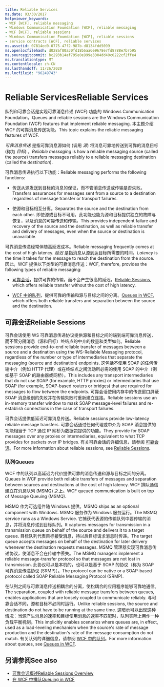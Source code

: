 ```yaml
---
title: Reliable Services
ms.date: 03/30/2017
helpviewer_keywords:
- WCF [WCF], reliable messaging
- Windows Communication Foundation [WCF], reliable messaging
- WCF [WCF], reliable sessions
- Windows Communication Foundation [WCF], reliable sessions
- service contracts [WCF], reliable services
ms.assetid: 07814ed0-0775-47f2-987b-d8134fdd5099
ms.openlocfilehash: d028af80a30fd18b6aa6e9678e7fd8788e7b7b95
ms.sourcegitcommit: bc293b14af795e0e999e3304dd40c0222cf2ffe4
ms.translationtype: MT
ms.contentlocale: zh-CN
ms.lasthandoff: 11/26/2020
ms.locfileid: "96249743"
---
```

# <a name="reliable-services"></a><span data-ttu-id="af0c1-102">Reliable Services</span><span class="sxs-lookup"><span data-stu-id="af0c1-102">Reliable Services</span></span>

<span data-ttu-id="af0c1-103">队列和可靠会话是实现可靠消息传递 (WCF) 功能的 Windows Communication Foundation。</span><span class="sxs-lookup"><span data-stu-id="af0c1-103">Queues and reliable sessions are the Windows Communication Foundation (WCF) features that implement reliable messaging.</span></span> <span data-ttu-id="af0c1-104">本主题介绍 WCF 的可靠消息传送功能。</span><span class="sxs-lookup"><span data-stu-id="af0c1-104">This topic explains the reliable messaging features of WCF.</span></span>  
  
 <span data-ttu-id="af0c1-105">*可靠消息传送* 是指可靠消息源如何 (调用 *源*) 将消息可靠地传送到可靠的消息目标 (称为 *目标*) 。</span><span class="sxs-lookup"><span data-stu-id="af0c1-105">*Reliable messaging* is how a reliable messaging source (called the *source*) transfers messages reliably to a reliable messaging destination (called the *destination*).</span></span>  
  
 <span data-ttu-id="af0c1-106">可靠消息传递执行以下功能：</span><span class="sxs-lookup"><span data-stu-id="af0c1-106">Reliable messaging performs the following functions:</span></span>  
  
- <span data-ttu-id="af0c1-107">传送从源发送到目标的消息的保证，而不管消息传送或传输是否失败。</span><span class="sxs-lookup"><span data-stu-id="af0c1-107">Transfers assurances for messages sent from a source to a destination regardless of message transfer or transport failures.</span></span>  
  
- <span data-ttu-id="af0c1-108">使源和目标相互分离。</span><span class="sxs-lookup"><span data-stu-id="af0c1-108">Separates the source and the destination from each other.</span></span> <span data-ttu-id="af0c1-109">即使源或目标不可用，此功能也能为源和目标提供独立的故障与恢复，以及消息的可靠传送和传输。</span><span class="sxs-lookup"><span data-stu-id="af0c1-109">This provides independent failure and recovery of the source and the destination, as well as reliable transfer and delivery of messages, even when the source or destination is unavailable.</span></span>  
  
 <span data-ttu-id="af0c1-110">可靠消息传递经常伴随高延迟成本。</span><span class="sxs-lookup"><span data-stu-id="af0c1-110">Reliable messaging frequently comes at the cost of high latency.</span></span> <span data-ttu-id="af0c1-111">*延迟* 是指消息从源到达目标所需要的时间。</span><span class="sxs-lookup"><span data-stu-id="af0c1-111">*Latency* is the time it takes for the message to reach the destination from the source.</span></span> <span data-ttu-id="af0c1-112">因此，WCF 提供以下类型的可靠消息传送：</span><span class="sxs-lookup"><span data-stu-id="af0c1-112">WCF, therefore, provides the following types of reliable messaging:</span></span>  
  
- <span data-ttu-id="af0c1-113">[可靠会话](./feature-details/reliable-sessions.md)，提供可靠的传输，而不会产生很高的延迟。</span><span class="sxs-lookup"><span data-stu-id="af0c1-113">[Reliable Sessions](./feature-details/reliable-sessions.md), which offers reliable transfer without the cost of high latency.</span></span>  
  
- <span data-ttu-id="af0c1-114">[WCF 中的队列](./feature-details/queues-in-wcf.md)，提供可靠的传输和源与目标之间的分离。</span><span class="sxs-lookup"><span data-stu-id="af0c1-114">[Queues in WCF](./feature-details/queues-in-wcf.md), which offers both reliable transfers and separation between the source and the destination.</span></span>  
  
## <a name="reliable-sessions"></a><span data-ttu-id="af0c1-115">可靠会话</span><span class="sxs-lookup"><span data-stu-id="af0c1-115">Reliable Sessions</span></span>  

 <span data-ttu-id="af0c1-116">可靠会话使用 WS 可靠消息传递协议提供源和目标之间的端到端可靠消息传送，而不管分隔消息（源和目标）终结点的中介的数量和类型如何。</span><span class="sxs-lookup"><span data-stu-id="af0c1-116">Reliable sessions provide end-to-end reliable transfer of messages between a source and a destination using the WS-Reliable Messaging protocol, regardless of the number or type of intermediaries that separate the messaging (source and destination) endpoints.</span></span> <span data-ttu-id="af0c1-117">这包括不使用 SOAP 的任何传输中介（例如 HTTP 代理）或在终结点之间流动所必需的使用 SOAP 的中介（例如基于 SOAP 的路由器或网桥）。</span><span class="sxs-lookup"><span data-stu-id="af0c1-117">This includes any transport intermediaries that do not use SOAP (for example, HTTP proxies) or intermediaries that use SOAP (for example, SOAP-based routers or bridges) that are required for messages to flow between the endpoints.</span></span> <span data-ttu-id="af0c1-118">可靠会话使用内存中的传送窗口屏蔽 SOAP 消息级别的失败并在传输失败时重新建立连接。</span><span class="sxs-lookup"><span data-stu-id="af0c1-118">Reliable sessions use an in-memory transfer window to mask SOAP message-level failures and re-establish connections in the case of transport failures.</span></span>  
  
 <span data-ttu-id="af0c1-119">可靠会话提供低延迟可靠消息传送。</span><span class="sxs-lookup"><span data-stu-id="af0c1-119">Reliable sessions provide low-latency reliable message transfers.</span></span> <span data-ttu-id="af0c1-120">可靠会话通过任何代理或中介为 SOAP 消息提供的功能相当于 TCP 通过 IP 网桥为数据包提供的功能。</span><span class="sxs-lookup"><span data-stu-id="af0c1-120">They provide for SOAP messages over any proxies or intermediaries, equivalent to what TCP provides for packets over IP bridges.</span></span> <span data-ttu-id="af0c1-121">有关可靠会话的详细信息，请参阅 [可靠会话](./feature-details/reliable-sessions.md)。</span><span class="sxs-lookup"><span data-stu-id="af0c1-121">For more information about reliable sessions, see [Reliable Sessions](./feature-details/reliable-sessions.md).</span></span>  
  
### <a name="queues"></a><span data-ttu-id="af0c1-122">队列</span><span class="sxs-lookup"><span data-stu-id="af0c1-122">Queues</span></span>  

 <span data-ttu-id="af0c1-123">WCF 中的队列以高延迟为代价提供可靠的消息传送和源与目标之间的分离。</span><span class="sxs-lookup"><span data-stu-id="af0c1-123">Queues in WCF provide both reliable transfers of messages and separation between sources and destinations at the cost of high latency.</span></span> <span data-ttu-id="af0c1-124">WCF 排队通信建立在消息队列 (MSMQ) 之上。</span><span class="sxs-lookup"><span data-stu-id="af0c1-124">WCF queued communication is built on top of Message Queuing (MSMQ).</span></span>  
  
 <span data-ttu-id="af0c1-125">MSMQ 作为可选组件随 Windows 提供。</span><span class="sxs-lookup"><span data-stu-id="af0c1-125">MSMQ ships as an optional component with Windows.</span></span> <span data-ttu-id="af0c1-126">MSMQ 服务作为 Windows 服务运行。</span><span class="sxs-lookup"><span data-stu-id="af0c1-126">The MSMQ service runs as a Windows Service.</span></span> <span data-ttu-id="af0c1-127">它捕获代表源的传输队列中要传输的消息，并将消息传递到目标队列。</span><span class="sxs-lookup"><span data-stu-id="af0c1-127">It captures messages for transmission in a transmission queue on behalf of the source and delivers it to a target queue.</span></span> <span data-ttu-id="af0c1-128">目标队列代表目标接受消息，待以后目标请求消息时传递。</span><span class="sxs-lookup"><span data-stu-id="af0c1-128">The target queue accepts messages on behalf of the destination for later delivery whenever the destination requests messages.</span></span> <span data-ttu-id="af0c1-129">MSMQ 管理器实现可靠消息传递协议，使消息不会在传输中丢失。</span><span class="sxs-lookup"><span data-stu-id="af0c1-129">The MSMQ managers implement a reliable message-transfer protocol so that messages are not lost in transmission.</span></span> <span data-ttu-id="af0c1-130">此协议可以是本机的，也可以是基于 SOAP 的协议（称为 SOAP 可靠消息传递协议 (SRMP)）。</span><span class="sxs-lookup"><span data-stu-id="af0c1-130">The protocol can be native or a SOAP-based protocol called SOAP Reliable Messaging Protocol (SRMP).</span></span>  
  
 <span data-ttu-id="af0c1-131">在队列之间与可靠消息传送相耦合的分离，使松耦合的应用程序能够可靠地通信。</span><span class="sxs-lookup"><span data-stu-id="af0c1-131">The separation, coupled with reliable message transfers between queues, enables applications that are loosely coupled to communicate reliably.</span></span> <span data-ttu-id="af0c1-132">与可靠会话不同，源和目标不必同时运行。</span><span class="sxs-lookup"><span data-stu-id="af0c1-132">Unlike reliable sessions, the source and destination do not have to be running at the same time.</span></span> <span data-ttu-id="af0c1-133">这暗示可以出现这种情况：当源产生消息的速率和目标使用消息的速率不匹配时，队列实际上用作一种负载平衡机制。</span><span class="sxs-lookup"><span data-stu-id="af0c1-133">This implicitly enables scenarios where queues are, in effect, used as a load-leveling mechanism when the source's rate of message production and the destination's rate of the message consumption do not match.</span></span> <span data-ttu-id="af0c1-134">有关队列的详细信息，请参阅 [WCF 中的队列](./feature-details/queues-in-wcf.md)。</span><span class="sxs-lookup"><span data-stu-id="af0c1-134">For more information about queues, see [Queues in WCF](./feature-details/queues-in-wcf.md).</span></span>  
  
## <a name="see-also"></a><span data-ttu-id="af0c1-135">另请参阅</span><span class="sxs-lookup"><span data-stu-id="af0c1-135">See also</span></span>

- [<span data-ttu-id="af0c1-136">可靠会话概述</span><span class="sxs-lookup"><span data-stu-id="af0c1-136">Reliable Sessions Overview</span></span>](./feature-details/reliable-sessions-overview.md)
- [<span data-ttu-id="af0c1-137">在 WCF 中排队</span><span class="sxs-lookup"><span data-stu-id="af0c1-137">Queuing in WCF</span></span>](./feature-details/queuing-in-wcf.md)
